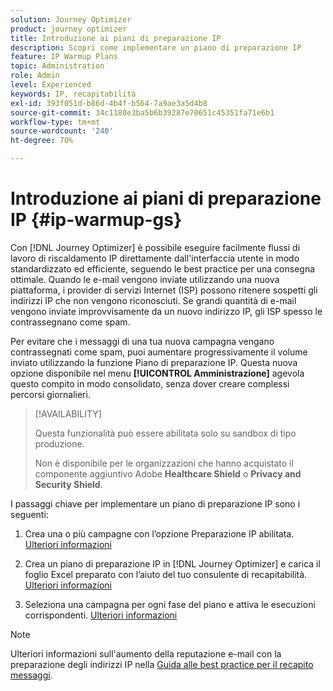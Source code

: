 ```yaml
---
solution: Journey Optimizer
product: journey optimizer
title: Introduzione ai piani di preparazione IP
description: Scopri come implementare un piano di preparazione IP
feature: IP Warmup Plans
topic: Administration
role: Admin
level: Experienced
keywords: IP, recapitabilità
exl-id: 393f051d-b86d-4b4f-b564-7a9ae3a5d4b8
source-git-commit: 34c1180e3ba5b6b39287e70651c45351fa71e6b1
workflow-type: tm+mt
source-wordcount: '240'
ht-degree: 70%

---
```


# Introduzione ai piani di preparazione IP {#ip-warmup-gs}

Con [!DNL Journey Optimizer] è possibile eseguire facilmente flussi di lavoro di riscaldamento IP direttamente dall&#39;interfaccia utente in modo standardizzato ed efficiente, seguendo le best practice per una consegna ottimale. Quando le e-mail vengono inviate utilizzando una nuova piattaforma, i provider di servizi Internet (ISP) possono ritenere sospetti gli indirizzi IP che non vengono riconosciuti. Se grandi quantità di e-mail vengono inviate improvvisamente da un nuovo indirizzo IP, gli ISP spesso le contrassegnano come spam.

Per evitare che i messaggi di una tua nuova campagna vengano contrassegnati come spam, puoi aumentare progressivamente il volume inviato utilizzando la funzione Piano di preparazione IP. Questa nuova opzione disponibile nel menu **[!UICONTROL Amministrazione]** agevola questo compito in modo consolidato, senza dover creare complessi percorsi giornalieri.

<!--➡️ [Learn how to create and execute an IP warmup plan in this video](#video)-->

>[!AVAILABILITY]
>
>Questa funzionalità può essere abilitata solo su sandbox di tipo produzione.
>
>Non è disponibile per le organizzazioni che hanno acquistato il componente aggiuntivo Adobe **Healthcare Shield** o **Privacy and Security Shield**.



<!--
Benefits

* Standardization on Campaign which will be easy for practitioners too > why?

* No more pain of creating queries, audiences and testing those as system will create the audiences. 

* Ease of excluding domains and changing the plan with help of simple toggles to exclude OR by editing numbers inline or create new phases or reupload plan if drastic change. No more pain of editing audience definitions, journey conditions

* There is an expectation that with this, it will ease around 30% of effort and will be much better experience for consultant/partner/practitioner - right from planning to execution to reporting
-->

I passaggi chiave per implementare un piano di preparazione IP sono i seguenti:

1. Crea una o più campagne con l’opzione Preparazione IP abilitata. [Ulteriori informazioni](ip-warmup-campaign.md)

1. Crea un piano di preparazione IP in [!DNL Journey Optimizer] e carica il foglio Excel preparato con l’aiuto del tuo consulente di recapitabilità. [Ulteriori informazioni](ip-warmup-plan.md)

1. Seleziona una campagna per ogni fase del piano e attiva le esecuzioni corrispondenti. [Ulteriori informazioni](ip-warmup-execution.md)

<!--Old UI
## How-to video {#video}

Learn how to create and execute an IP warmup plan.

>[!VIDEO](https://video.tv.adobe.com/v/3425965/?quality=12&learn=on)
-->


>[!NOTE]
>
>Ulteriori informazioni sull&#39;aumento della reputazione e-mail con la preparazione degli indirizzi IP nella [Guida alle best practice per il recapito messaggi](https://experienceleague.adobe.com/docs/deliverability-learn/deliverability-best-practice-guide/additional-resources/generic-resources/increase-reputation-with-ip-warming.html?lang=it).
